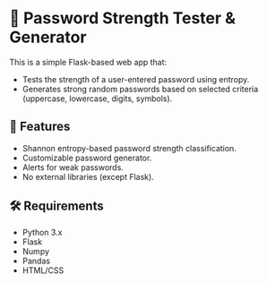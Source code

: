 # 🔐 Password Strength Tester & Generator

This is a simple Flask-based web app that:
- Tests the strength of a user-entered password using entropy.
- Generates strong random passwords based on selected criteria (uppercase, lowercase, digits, symbols).

## 🚀 Features
- Shannon entropy-based password strength classification.
- Customizable password generator.
- Alerts for weak passwords.
- No external libraries (except Flask).

## 🛠 Requirements

- Python 3.x
- Flask
- Numpy
- Pandas
- HTML/CSS
